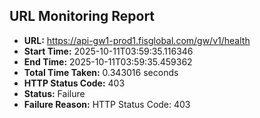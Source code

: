 ## URL Monitoring Report

- **URL:** https://api-gw1-prod1.fisglobal.com/gw/v1/health
- **Start Time:** 2025-10-11T03:59:35.116346
- **End Time:** 2025-10-11T03:59:35.459362
- **Total Time Taken:** 0.343016 seconds
- **HTTP Status Code:** 403
- **Status:** Failure
- **Failure Reason:** HTTP Status Code: 403
